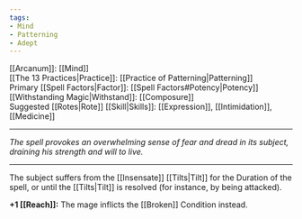 ```yaml
---
tags:
- Mind
- Patterning
- Adept
---
```


[[Arcanum]]: [[Mind]]\
[[The 13 Practices|Practice]]: [[Practice of Patterning|Patterning]]\
Primary [[Spell Factors|Factor]]: [[Spell Factors#Potency|Potency]]\
[[Withstanding Magic|Withstand]]: [[Composure]]\
Suggested [[Rotes|Rote]] [[Skill|Skills]]: [[Expression]], [[Intimidation]], [[Medicine]]

---

_The spell provokes an overwhelming sense of fear and dread in its subject, draining his strength and will to live._

---

The subject suffers from the [[Insensate]] [[Tilts|Tilt]] for the Duration of the spell, or until the [[Tilts|Tilt]] is resolved (for instance, by being attacked).

**+1 [[Reach]]:** The mage inflicts the [[Broken]] Condition instead.